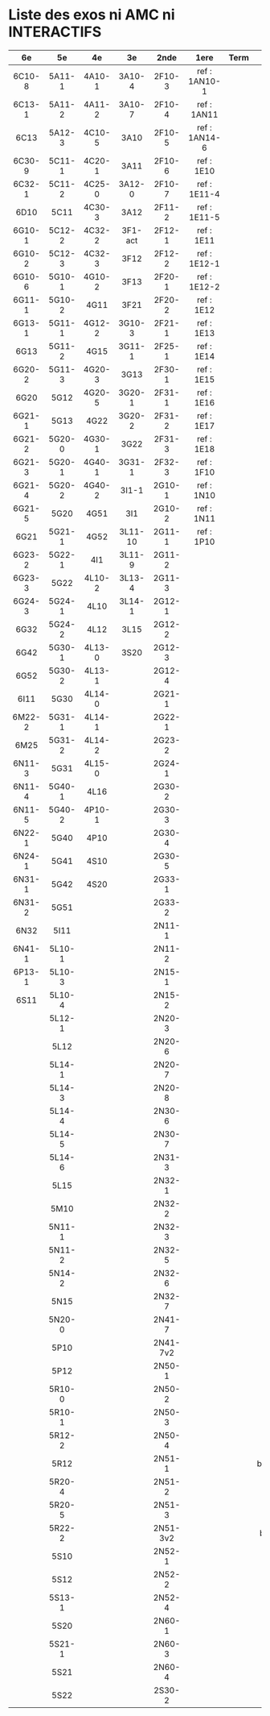 # Liste des exos ni AMC ni INTERACTIFS

|6e|5e|4e|3e|2nde|1ere|Term|Reste|
|:-:|:-:|:-:|:-:|:-:|:-:|:-:|:-:|
|6C10-8|5A11-1|4A10-1|3A10-4|2F10-3|ref : 1AN10-1||beta3I12|
|6C13-1|5A11-2|4A11-2|3A10-7|2F10-4|ref : 1AN11||bonneAnnee2023|
|6C13|5A12-3|4C10-5|3A10|2F10-5|ref : 1AN14-6||CM020|
|6C30-9|5C11-1|4C20-1|3A11|2F10-6|ref : 1E10||CM021|
|6C32-1|5C11-2|4C25-0|3A12-0|2F10-7|ref : 1E11-4||ExC100|
|6D10|5C11|4C30-3|3A12|2F11-2|ref : 1E11-5||ExC101|
|6G10-1|5C12-2|4C32-2|3F1-act|2F12-1|ref : 1E11||HPC100|
|6G10-2|5C12-3|4C32-3|3F12|2F12-2|ref : 1E12-1||HPC103|
|6G10-6|5G10-1|4G10-2|3F13|2F20-1|ref : 1E12-2||HPC104|
|6G11-1|5G10-2|4G11|3F21|2F20-2|ref : 1E12||PEA11-1|
|6G13-1|5G11-1|4G12-2|3G10-3|2F21-1|ref : 1E13||PEA11|
|6G13|5G11-2|4G15|3G11-1|2F25-1|ref : 1E14||PEA12|
|6G20-2|5G11-3|4G20-3|3G13|2F30-1|ref : 1E15||PEA13|
|6G20|5G12|4G20-5|3G20-1|2F31-1|ref : 1E16||PEG20|
|6G21-1|5G13|4G22|3G20-2|2F31-2|ref : 1E17||PEG21|
|6G21-2|5G20-0|4G30-1|3G22|2F31-3|ref : 1E18||PEG22|
|6G21-3|5G20-1|4G40-1|3G31-1|2F32-3|ref : 1F10||PEG23|
|6G21-4|5G20-2|4G40-2|3I1-1|2G10-1|ref : 1N10||PEG24|
|6G21-5|5G20|4G51|3I1|2G10-2|ref : 1N11||P003|
|6G21|5G21-1|4G52|3L11-10|2G11-1|ref : 1P10||P004|
|6G23-2|5G22-1|4I1|3L11-9|2G11-2|||P005|
|6G23-3|5G22|4L10-2|3L13-4|2G11-3|||P006|
|6G24-3|5G24-1|4L10|3L14-1|2G12-1|||P007|
|6G32|5G24-2|4L12|3L15|2G12-2|||P008|
|6G42|5G30-1|4L13-0|3S20|2G12-3|||P009|
|6G52|5G30-2|4L13-1||2G12-4|||P010|
|6I11|5G30|4L14-0||2G21-1|||P011|
|6M22-2|5G31-1|4L14-1||2G22-1|||P012|
|6M25|5G31-2|4L14-2||2G23-2|||P013|
|6N11-3|5G31|4L15-0||2G24-1|||P014|
|6N11-4|5G40-1|4L16||2G30-2|||P015|
|6N11-5|5G40-2|4P10-1||2G30-3|||P016|
|6N22-1|5G40|4P10||2G30-4|||P017|
|6N24-1|5G41|4S10||2G30-5|||P018|
|6N31-1|5G42|4S20||2G33-1|||P019|
|6N31-2|5G51|||2G33-2|||P020|
|6N32|5I11|||2N11-1|||beta2F31|
|6N41-1|5L10-1|||2N11-2|||beta3F23|
|6P13-1|5L10-3|||2N15-1|||beta3G15|
|6S11|5L10-4|||2N15-2|||beta3S20-1|
||5L12-1|||2N20-3|||beta3s21|
||5L12|||2N20-6|||beta4C31|
||5L14-1|||2N20-7|||beta4G20-3|
||5L14-3|||2N20-8|||beta4G20-4|
||5L14-4|||2N30-6|||beta5G30-2|
||5L14-5|||2N30-7|||beta6C33-1|
||5L14-6|||2N31-3|||beta6test2|
||5L15|||2N32-1|||beta6test2021|
||5M10|||2N32-2|||betaAleaFigure|
||5N11-1|||2N32-3|||betaAsymptotesObliques|
||5N11-2|||2N32-5|||betaEqCarreDansC|
||5N14-2|||2N32-6|||betaEqValAbs|
||5N15|||2N32-7|||betaEquations|
||5N20-0|||2N41-7|||betaEquationsLog|
||5P10|||2N41-7v2|||betaExo3d|
||5P12|||2N50-1|||betaExoLimite|
||5R10-0|||2N50-2|||betaExoSimpleMatthieu|
||5R10-1|||2N50-3|||betaModele10_simple_question-reponse|
||5R12-2|||2N50-4|||betaModele11_parametrable|
||5R12|||2N51-1|||betaModele20_plusieurs_types_de_questions|
||5R20-4|||2N51-2|||betaModele21_parametrables|
||5R20-5|||2N51-3|||betaModele22_avec_une_serie_de_valeurs|
||5R22-2|||2N51-3v2|||betaModele30_constructions_géométriques|
||5S10|||2N52-1|||betaModele31_parametrables|
||5S12|||2N52-2|||betaModele40_tableau_proportionnalite|
||5S13-1|||2N52-4|||betaModele41_tableau_signes_variations|
||5S20|||2N60-1|||betaModele50_Mathsteps|
||5S21-1|||2N60-3|||betaPol|
||5S21|||2N60-4|||betaProbaAouB|
||5S22|||2S30-2|||betaProbabilites|
